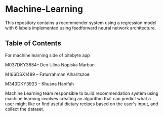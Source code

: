 # Machine-Learning
This repository contains a recommender system using a regression model with 6 labels implemented using feedforward neural network architecture.

## Table of Contents
For machine learning side of bitebyte app

M037DKY3884– Deo Ulina Nopiska Marbun

M166DSX1489 – Faturrahman Alharitszoe

M340DKY3933 – Khusna Hanifah

Machine Learning team responsible to build recommendation system using machine learning involves creating an algorithm that can predict what a user might like or find useful dietary recipes based on the user's input, and collect the dataset.

